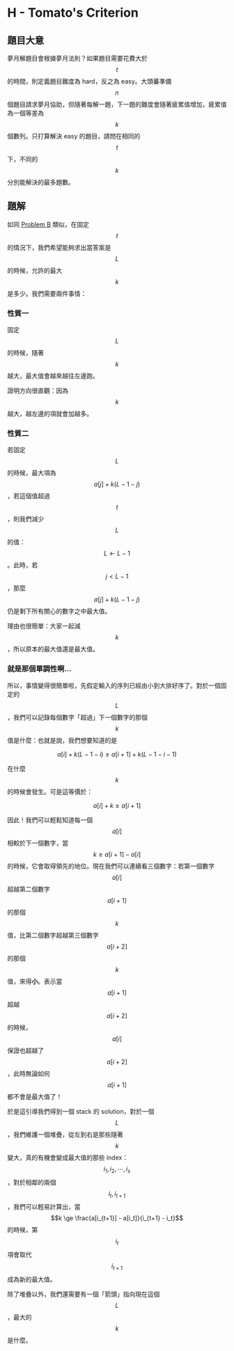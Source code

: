 # H - Tomato's Criterion

## 題目大意

夢月解題目會根據夢月法則？如果題目需要花費大於 $$t$$ 的時間，則定義題目難度為 hard，反之為 easy。大頭蕃準備 $$n$$ 個題目請求夢月協助，但隨著每解一題，下一題的難度會隨著疲累值增加，疲累值為一個等差為 $$k$$ 個數列。只打算解決 easy 的題目，請問在相同的 $$t$$ 下，不同的 $$k$$ 分別能解決的最多題數。

## 題解

如同 [Problem B](final/B.md) 類似，在固定 $$t$$ 的情況下，我們希望能夠求出當答案是 $$L$$ 的時候，允許的最大 $$k$$ 是多少。我們需要兩件事情：

### 性質一

固定 $$L$$ 的時候，隨著 $$k$$ 越大，最大值會越來越往左邊跑。

證明方向很直觀：因為 $$k$$ 越大，越左邊的項就會加越多。

### 性質二

若固定 $$L$$ 的時候，最大項為 $$a[j] + k(L-1-j)$$，若這個值超過 $$t$$，則我們減少 $$L$$ 的值：$$L\leftarrow L-1$$。此時，若 $$j < L-1$$，那麼 $$a[j] + k(L-1-j)$$ 仍是剩下所有關心的數字之中最大值。

理由也很簡單：大家一起減 $$k$$，所以原本的最大值還是最大值。

### 就是那個單調性啊...

所以，事情變得很簡單啦，先假定輸入的序列已經由小到大排好序了。對於一個固定的 $$L$$，我們可以記錄每個數字「超過」下一個數字的那個 $$k$$ 值是什麼：也就是說，我們想要知道的是

$$a[i] + k (L-1-i) \ge a[i+1] + k(L-1-i-1)$$

在什麼 $$k$$ 的時候會發生。可是這等價於：

$$a[i] + k \ge a[i+1]$$

因此！我們可以輕鬆知道每一個 $$a[i]$$ 相較於下一個數字，當 $$k\ge a[i+1]-a[i]$$ 的時候，它會取得領先的地位。現在我們可以連續看三個數字：若第一個數字 $$a[i]$$ 超越第二個數字 $$a[i+1]$$ 的那個 $$k$$ 值，比第二個數字超越第三個數字 $$a[i+2]$$ 的那個 $$k$$ 值，來得**小**。表示當 $$a[i+1]$$ 超越 $$a[i+2]$$ 的時候， $$a[i]$$ 保證也超越了 $$a[i+2]$$，此時無論如何 $$a[i+1]$$ 都不會是最大值了！

於是這引導我們得到一個 stack 的 solution，對於一個 $$L$$，我們維護一個堆疊，從左到右是那些隨著 $$k$$ 變大，真的有機會變成最大值的那些 index：$$i_1, i_2, \cdots, i_s$$，對於相鄰的兩個 $$i_t, i_{t+1}$$，我們可以輕易計算出，當 $$k \ge \frac{a[i_{t+1}] - a[i_t]}{i_{t+1} - i_t}$$ 的時候，第 $$i_t$$ 項會取代 $$i_{t+1}$$ 成為新的最大值。

除了堆疊以外，我們還需要有一個「箭頭」指向現在這個 $$L$$，最大的 $$k$$ 是什麼。